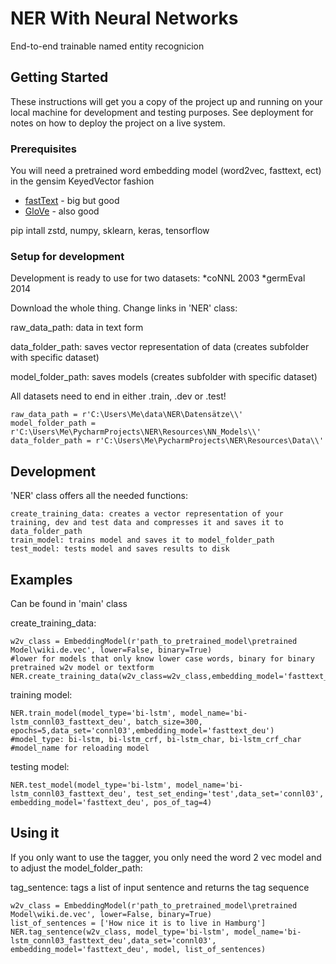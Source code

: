 # NER With Neural Networks

End-to-end trainable named entity recognicion

## Getting Started

These instructions will get you a copy of the project up and running on your local machine for development and testing purposes. See deployment for notes on how to deploy the project on a live system.

### Prerequisites

You will need a pretrained word embedding model (word2vec, fasttext, ect) in the gensim KeyedVector fashion

* [fastText](https://github.com/facebookresearch/fastText/blob/master/pretrained-vectors.md) - big but good
* [GloVe](https://nlp.stanford.edu/projects/glove/) - also good


pip intall zstd, numpy, sklearn, keras, tensorflow


### Setup for development

Development is ready to use for two datasets:
*coNNL 2003
*germEval 2014

Download the whole thing. 
Change links in 'NER' class: 

raw_data_path: data in text form

data_folder_path: saves vector representation of data (creates subfolder with specific dataset)

model_folder_path: saves models (creates subfolder with specific dataset)

All datasets need to end in either .train, .dev or .test!


```
raw_data_path = r'C:\Users\Me\data\NER\Datensätze\\'
model_folder_path = r'C:\Users\Me\PycharmProjects\NER\Resources\NN_Models\\'
data_folder_path = r'C:\Users\Me\PycharmProjects\NER\Resources\Data\\'
```

## Development

'NER' class offers all the needed functions:

```
create_training_data: creates a vector representation of your training, dev and test data and compresses it and saves it to data_folder_path
train_model: trains model and saves it to model_folder_path
test_model: tests model and saves results to disk
```

## Examples
Can be found in 'main' class

create_training_data:
```
w2v_class = EmbeddingModel(r'path_to_pretrained_model\pretrained Model\wiki.de.vec', lower=False, binary=True)
#lower for models that only know lower case words, binary for binary pretrained w2v model or textform
NER.create_training_data(w2v_class=w2v_class,embedding_model='fasttext_deu',data_set='connl03',language='deu',pos_of_tag=4)
```

training model:
```
NER.train_model(model_type='bi-lstm', model_name='bi-lstm_connl03_fasttext_deu', batch_size=300, epochs=5,data_set='connl03',embedding_model='fasttext_deu')
#model_type: bi-lstm, bi-lstm_crf, bi-lstm_char, bi-lstm_crf_char
#model_name for reloading model
```

testing model:
```
NER.test_model(model_type='bi-lstm', model_name='bi-lstm_connl03_fasttext_deu', test_set_ending='test',data_set='connl03', embedding_model='fasttext_deu', pos_of_tag=4)
```

## Using it

If you only want to use the tagger, you only need the word 2 vec model and to adjust the model_folder_path:

tag_sentence: tags a list of input sentence and returns the tag sequence

```
w2v_class = EmbeddingModel(r'path_to_pretrained_model\pretrained Model\wiki.de.vec', lower=False, binary=True)
list_of_sentences = ['How nice it is to live in Hamburg']
NER.tag_sentence(w2v_class, model_type='bi-lstm', model_name='bi-lstm_connl03_fasttext_deu',data_set='connl03', embedding_model='fasttext_deu', model, list_of_sentences)

```

